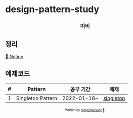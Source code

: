 # design-pattern-study

<!-- > Pursuing Perfection -->

<div align="center">

<h3> 띠비 </h3>
<!-- <p> 미세먼지 @집</p> -->

<!-- ![Start Date](https://img.shields.io/badge/Start%20Date-2022--01--18-23d16b.svg) -->

</div>

<!-- ## 목표

- React 에서 Design Pattern 활용법 이해하기
- JS 와 TS 예제코드 모두 만들어 보기
- 성실한 개발자 되기 -->
## 정리
[🦈 Notion](https://nine-stilton-f82.notion.site/Patterns-fa90213e702c4f958b40551552a4e58b)

## 예제코드

| # | Pattern | 공부 기간 | 예제 |
| :--: | :-----: | :---------------: | :-------: |
| 1 | Singleton Pattern | 2022-01-18~ | [singleton](singleton) |


<div align="center">

<sub><sup>Written by <a href="https://github.com/hyunjaesung">@hyunjaesung</a></sup></sub><small>🍕</small>

</div>
